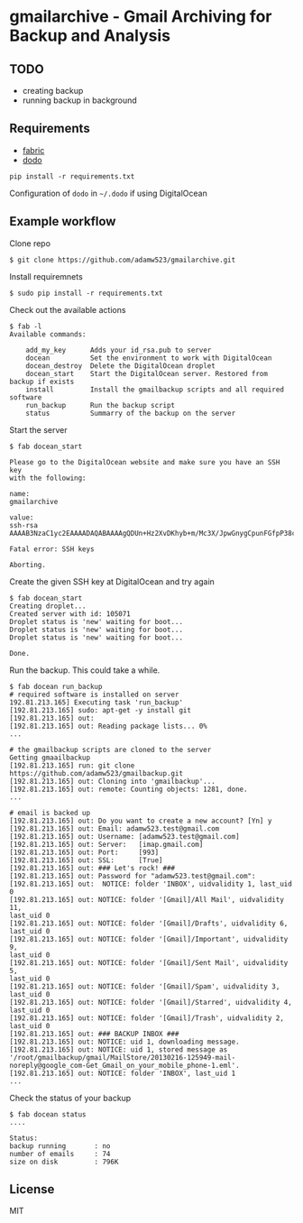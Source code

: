# gmailarchive - Gmail Archiving for Backup and Analysis

## TODO

* creating backup
* running backup in background

## Requirements
* [fabric](http://docs.fabfile.org/en/1.5/)
* [dodo](https://github.com/adamw523/dodo)

```
pip install -r requirements.txt
```

Configuration of `dodo` in `~/.dodo` if using DigitalOcean

## Example workflow

Clone repo

```
$ git clone https://github.com/adamw523/gmailarchive.git
```

Install requiremnets

```
$ sudo pip install -r requirements.txt
```

Check out the available actions

```
$ fab -l
Available commands:

    add_my_key      Adds your id_rsa.pub to server
    docean          Set the environment to work with DigitalOcean
    docean_destroy  Delete the DigitalOcean droplet
    docean_start    Start the DigitalOcean server. Restored from backup if exists
    install         Install the gmailbackup scripts and all required software
    run_backup      Run the backup script
    status          Summarry of the backup on the server
```

Start the server

```
$ fab docean_start

Please go to the DigitalOcean website and make sure you have an SSH key
with the following:

name: 
gmailarchive

value: 
ssh-rsa
AAAAB3NzaC1yc2EAAAADAQABAAAAgQDUn+Hz2XvDKhyb+m/Mc3X/JpwGnygCpunFGfpP38cEiFqE/sIa6ozNm/XBEyWAHP6HKHRv1xAzQIQ9qKY3/06LvJZHq10DNdeEk7IfoITKKtwwA2bEEGyTzhzPdyGx3dx8+pbtFrZZ8tvayhapWggF1l4Etovk9iep2KgeuExQhw==

Fatal error: SSH keys

Aborting.
```

Create the given SSH key at DigitalOcean and try again

```
$ fab docean_start
Creating droplet...
Created server with id: 105071
Droplet status is 'new' waiting for boot...
Droplet status is 'new' waiting for boot...
Droplet status is 'new' waiting for boot...

Done.
```

Run the backup. This could take a while.

```
$ fab docean run_backup
# required software is installed on server
192.81.213.165] Executing task 'run_backup'
[192.81.213.165] sudo: apt-get -y install git
[192.81.213.165] out: 
[192.81.213.165] out: Reading package lists... 0%
...

# the gmailbackup scripts are cloned to the server
Getting gmaailbackup
[192.81.213.165] run: git clone
https://github.com/adamw523/gmailbackup.git
[192.81.213.165] out: Cloning into 'gmailbackup'...
[192.81.213.165] out: remote: Counting objects: 1281, done.
...

# email is backed up
[192.81.213.165] out: Do you want to create a new account? [Yn] y
[192.81.213.165] out: Email: adamw523.test@gmail.com
[192.81.213.165] out: Username: [adamw523.test@gmail.com] 
[192.81.213.165] out: Server:   [imap.gmail.com] 
[192.81.213.165] out: Port:     [993] 
[192.81.213.165] out: SSL:      [True] 
[192.81.213.165] out: ### Let's rock! ###
[192.81.213.165] out: Password for "adamw523.test@gmail.com": 
[192.81.213.165] out:  NOTICE: folder 'INBOX', uidvalidity 1, last_uid 0
[192.81.213.165] out: NOTICE: folder '[Gmail]/All Mail', uidvalidity 11,
last_uid 0
[192.81.213.165] out: NOTICE: folder '[Gmail]/Drafts', uidvalidity 6,
last_uid 0
[192.81.213.165] out: NOTICE: folder '[Gmail]/Important', uidvalidity 9,
last_uid 0
[192.81.213.165] out: NOTICE: folder '[Gmail]/Sent Mail', uidvalidity 5,
last_uid 0
[192.81.213.165] out: NOTICE: folder '[Gmail]/Spam', uidvalidity 3,
last_uid 0
[192.81.213.165] out: NOTICE: folder '[Gmail]/Starred', uidvalidity 4,
last_uid 0
[192.81.213.165] out: NOTICE: folder '[Gmail]/Trash', uidvalidity 2,
last_uid 0
[192.81.213.165] out: ### BACKUP INBOX ###
[192.81.213.165] out: NOTICE: uid 1, downloading message.
[192.81.213.165] out: NOTICE: uid 1, stored message as '/root/gmailbackup/gmail/MailStore/20130216-125949-mail-noreply@google_com-Get_Gmail_on_your_mobile_phone-1.eml'.
[192.81.213.165] out: NOTICE: folder 'INBOX', last_uid 1 
...
```

Check the status of your backup

```
$ fab docean status
....

Status:
backup running       : no
number of emails     : 74
size on disk         : 796K
```


## License

MIT
